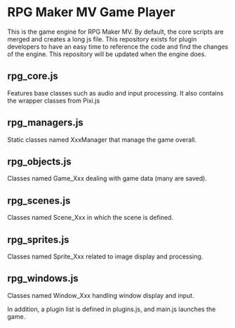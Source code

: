 # RPG Maker MV Game Player
This is the game engine for RPG Maker MV. By default, the core scripts are merged and creates a long js file. This repository exists for plugin developers to have an easy time to reference the code and find the changes of the engine. This repository will be updated when the engine does.

## rpg_core.js
Features base classes such as audio and input processing. It also contains the wrapper classes from Pixi.js

## rpg_managers.js
Static classes named XxxManager that manage the game overall.

## rpg_objects.js
Classes named Game_Xxx dealing with game data (many are saved).

## rpg_scenes.js
Classes named Scene_Xxx in which the scene is defined.

## rpg_sprites.js
Classes named Sprite_Xxx related to image display and processing.

## rpg_windows.js
Classes named Window_Xxx handling window display and input.

In addition, a plugin list is defined in plugins.js, and main.js launches the game.

